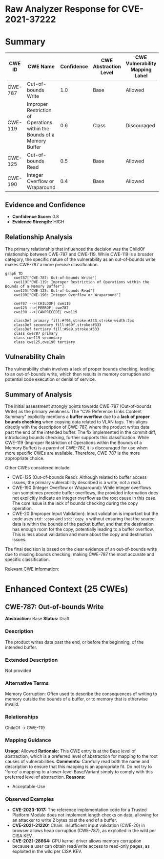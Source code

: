 # Raw Analyzer Response for CVE-2021-37222

# Summary
| CWE ID | CWE Name | Confidence | CWE Abstraction Level | CWE Vulnerability Mapping Label | CWE-Vulnerability Mapping Notes |
|---|---|---|---|---|---|
| CWE-787 | Out-of-bounds Write | 1.0 | Base | Allowed | Primary CWE |
| CWE-119 | Improper Restriction of Operations within the Bounds of a Memory Buffer | 0.6 | Class | Discouraged | Secondary Candidate |
| CWE-125 | Out-of-bounds Read | 0.5 | Base | Allowed | Secondary Candidate |
| CWE-190 | Integer Overflow or Wraparound | 0.4 | Base | Allowed | Secondary Candidate |

## Evidence and Confidence

*   **Confidence Score:** 0.8
*   **Evidence Strength:** HIGH

## Relationship Analysis
The primary relationship that influenced the decision was the ChildOf relationship between CWE-787 and CWE-119. While CWE-119 is a broader category, the specific nature of the vulnerability as an out-of-bounds write makes CWE-787 a more precise classification.

```mermaid
graph TD
    cwe787["CWE-787: Out-of-bounds Write"]
    cwe119["CWE-119: Improper Restriction of Operations within the Bounds of a Memory Buffer"]
    cwe125["CWE-125: Out-of-bounds Read"]
    cwe190["CWE-190: Integer Overflow or Wraparound"]

    cwe787 -->|CHILDOF| cwe119
    cwe125 -->|PEEROF| cwe787
    cwe190 -->|CANPRECEDE| cwe119

    classDef primary fill:#f96,stroke:#333,stroke-width:2px
    classDef secondary fill:#69f,stroke:#333
    classDef tertiary fill:#9e9,stroke:#333
    class cwe787 primary
    class cwe119 secondary
    class cwe125,cwe190 tertiary
```

## Vulnerability Chain
The vulnerability chain involves a lack of proper bounds checking, leading to an out-of-bounds write, which then results in memory corruption and potential code execution or denial of service.

## Summary of Analysis
The initial assessment strongly points towards CWE-787 (Out-of-bounds Write) as the primary weakness. The "CVE Reference Links Content Summary" explicitly mentions a **buffer overflow** due to a **lack of proper bounds checking** when copying data related to VLAN tags. This aligns directly with the description of CWE-787, where the product writes data past the end of the intended buffer. The fix implemented in the commit diff, introducing bounds checking, further supports this classification. While CWE-119 (Improper Restriction of Operations within the Bounds of a Memory Buffer) is a parent of CWE-787, it is discouraged for use when more specific CWEs are available. Therefore, CWE-787 is the more appropriate choice.

Other CWEs considered include:

*   CWE-125 (Out-of-bounds Read): Although related to buffer access issues, the primary vulnerability described is a write, not a read.
*   CWE-190 (Integer Overflow or Wraparound): While integer overflows can sometimes precede buffer overflows, the provided information does not explicitly indicate an integer overflow as the root cause in this case. The core issue is the lack of bounds checking during the copy operation.
*   CWE-20 (Improper Input Validation): Input validation is important but the code uses `std::copy` and `std::copy_n` without ensuring that the source data is within the bounds of the packet buffer, and that the destination has enough room for the copy, potentially leading to a buffer overflow. This is less about validation and more about the copy and destination issues.

The final decision is based on the clear evidence of an out-of-bounds write due to missing bounds checking, making CWE-787 the most accurate and specific classification.

Relevant CWE Information:

# Enhanced Context (25 CWEs)

## CWE-787: Out-of-bounds Write
**Abstraction:** Base
**Status:** Draft

### Description
The product writes data past the end, or before the beginning, of the intended buffer.

### Extended Description
Not provided

### Alternative Terms
Memory Corruption: Often used to describe the consequences of writing to memory outside the bounds of a buffer, or to memory that is otherwise invalid.

### Relationships
ChildOf -> CWE-119

### Mapping Guidance
**Usage:** Allowed
**Rationale:** This CWE entry is at the Base level of abstraction, which is a preferred level of abstraction for mapping to the root causes of vulnerabilities.
**Comments:** Carefully read both the name and description to ensure that this mapping is an appropriate fit. Do not try to 'force' a mapping to a lower-level Base/Variant simply to comply with this preferred level of abstraction.
**Reasons:**
- Acceptable-Use

### Observed Examples
- **CVE-2023-1017:** The reference implementation code for a Trusted Platform Module does not implement length checks on data, allowing for an attacker to write 2 bytes past the end of a buffer.
- **CVE-2021-21220:** Chain: insufficient input validation (CWE-20) in browser allows heap corruption (CWE-787), as exploited in the wild per CISA KEV.
- **CVE-2021-28664:** GPU kernel driver allows memory corruption because a user can obtain read/write access to read-only pages, as exploited in the wild per CISA KEV.